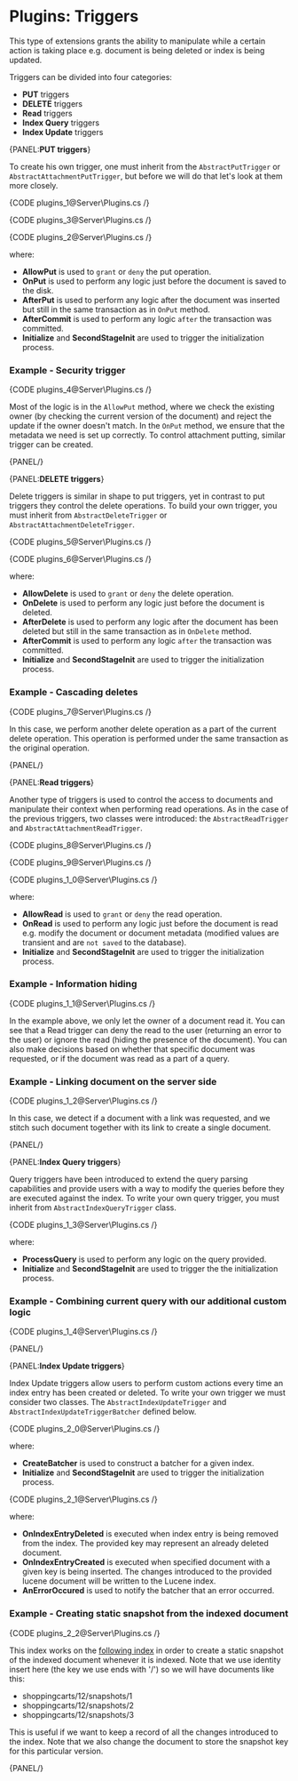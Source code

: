 # Plugins: Triggers

This type of extensions grants the ability to manipulate while a certain action is taking place e.g. document is being deleted or index is being updated.

Triggers can be divided into four categories:    
* **PUT** triggers   
* **DELETE** triggers  
* **Read** triggers   
* **Index Query** triggers   
* **Index Update** triggers    

{PANEL:**PUT triggers**}

To create his own trigger, one must inherit from the `AbstractPutTrigger` or `AbstractAttachmentPutTrigger`, but before we will do that let's look at them more closely.

{CODE plugins_1@Server\Plugins.cs /}

{CODE plugins_3@Server\Plugins.cs /}

{CODE plugins_2@Server\Plugins.cs /}

where:   
* **AllowPut** is used to `grant` or `deny` the put operation.   
* **OnPut** is used to perform any logic just before the document is saved to the disk.   
* **AfterPut** is used to perform any logic after the document was inserted but still in the same transaction as in `OnPut` method.   
* **AfterCommit** is used to perform any logic `after` the transaction was committed.    
* **Initialize** and **SecondStageInit** are used to trigger the initialization process.   

### Example - Security trigger

{CODE plugins_4@Server\Plugins.cs /}

Most of the logic is in the `AllowPut` method, where we check the existing owner (by checking the current version of the document) and reject the update if the owner doesn't match.
In the `OnPut` method, we ensure that the metadata we need is set up correctly. To control attachment putting, similar trigger can be created.

{PANEL/}

{PANEL:**DELETE triggers**}

Delete triggers is similar in shape to put triggers, yet in contrast to put triggers they control the delete operations. To build your own trigger, you must inherit from `AbstractDeleteTrigger` or `AbstractAttachmentDeleteTrigger`.

{CODE plugins_5@Server\Plugins.cs /}

{CODE plugins_6@Server\Plugins.cs /}

where:   
* **AllowDelete** is used to `grant` or `deny` the delete operation.   
* **OnDelete** is used to perform any logic just before the document is deleted.   
* **AfterDelete** is used to perform any logic after the document has been deleted but still in the same transaction as in `OnDelete` method.   
* **AfterCommit** is used to perform any logic `after` the transaction was committed.    
* **Initialize** and **SecondStageInit** are used to trigger the initialization process.   

### Example - Cascading deletes

{CODE plugins_7@Server\Plugins.cs /}

In this case, we perform another delete operation as a part of the current delete operation. This operation is performed under the same transaction as the original operation.

{PANEL/}

{PANEL:**Read triggers**}

Another type of triggers is used to control the access to documents and manipulate their context when performing read operations. As in the case of the previous triggers, two classes were introduced: the `AbstractReadTrigger` and `AbstractAttachmentReadTrigger`.

{CODE plugins_8@Server\Plugins.cs /}

{CODE plugins_9@Server\Plugins.cs /}

{CODE plugins_1_0@Server\Plugins.cs /}

where:   
* **AllowRead** is used to `grant` or `deny` the read operation.   
* **OnRead** is used to perform any logic just before the document is read e.g. modify the document or document metadata (modified values are transient and are `not saved` to the database).     
* **Initialize** and **SecondStageInit** are used to trigger the initialization process.      

### Example - Information hiding

{CODE plugins_1_1@Server\Plugins.cs /}

In the example above, we only let the owner of a document read it. You can see that a Read trigger can deny the read to the user (returning an error to the user) or ignore the read (hiding the presence of the document). You can also make decisions based on whether that specific document was requested, or if the document was read as a part of a query.

### Example - Linking document on the server side

{CODE plugins_1_2@Server\Plugins.cs /}

In this case, we detect if a document with a link was requested, and we stitch such document together with its link to create a single document.

{PANEL/}

{PANEL:**Index Query triggers**}

Query triggers have been introduced to extend the query parsing capabilities and provide users with a way to modify the queries before they are executed against the index. To write your own query trigger, you must inherit from `AbstractIndexQueryTrigger` class.

{CODE plugins_1_3@Server\Plugins.cs /}

where:   
* **ProcessQuery** is used to perform any logic on the query provided.   
* **Initialize** and **SecondStageInit** are used to trigger the the initialization process.    

### Example - Combining current query with our additional custom logic

{CODE plugins_1_4@Server\Plugins.cs /}

{PANEL/}

{PANEL:**Index Update triggers**}

Index Update triggers allow users to perform custom actions every time an index entry has been created or deleted. To write your own trigger we must consider two classes. The `AbstractIndexUpdateTrigger` and `AbstractIndexUpdateTriggerBatcher` defined below.

{CODE plugins_2_0@Server\Plugins.cs /}

where:   
* **CreateBatcher** is used to construct a batcher for a given index.   
* **Initialize** and **SecondStageInit** are used to trigger the initialization process.    

{CODE plugins_2_1@Server\Plugins.cs /}

where:   
* **OnIndexEntryDeleted** is executed when index entry is being removed from the index. The provided key may represent an already deleted document.    
* **OnIndexEntryCreated** is executed when specified document with a given key is being inserted. The changes introduced to the provided lucene document will be written to the Lucene index.    
* **AnErrorOccured** is used to notify the batcher that an error occurred.   

### Example - Creating static snapshot from the indexed document

{CODE plugins_2_2@Server\Plugins.cs /}

This index works on the [following index](https://ayende.com/blog/4530/raven-event-sourcing) in order to create a static snapshot of the indexed document whenever it is indexed. Note that we use identity insert here (the key we use ends with '/') so we will have documents like this:

* shoppingcarts/12/snapshots/1
* shoppingcarts/12/snapshots/2
* shoppingcarts/12/snapshots/3

This is useful if we want to keep a record of all the changes introduced to the index. Note that we also change the document to store the snapshot key for this particular version.   

{PANEL/}
